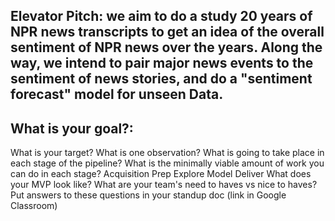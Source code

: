 ## Elevator Pitch: we aim to do a study 20 years of NPR news transcripts to get an idea of the overall sentiment of NPR news over the years.  Along the way, we intend to pair major news events to the sentiment of news stories, and do a "sentiment forecast" model for unseen Data.  






## What is your goal?: 
What is your target? What is one observation?
What is going to take place in each stage of the pipeline? What is the minimally viable amount of work you can do in each stage?
Acquisition
Prep
Explore
Model
Deliver
What does your MVP look like? What are your team's need to haves vs nice to haves?
Put answers to these questions in your standup doc (link in Google Classroom)
